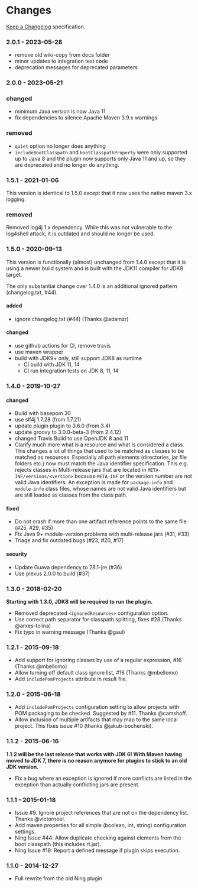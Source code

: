 # Changes

[Keep a Changelog](https://keepachangelog.com/en/1.0.0/) specification.

### 2.0.1 - 2023-05-28

* remove old wiki-copy from docs folder
* minor updates to integration test code
* deprecation messages for deprecated parameters


### 2.0.0 - 2023-05-21

### changed

* minimum Java version is now Java 11
* fix dependencies to silence Apache Maven 3.9.x warnings

### removed

* `quiet` option no longer does anything
* `includeBootClasspath` and `bootClasspathProperty` were only supported up to Java 8 and the plugin now supports only Java 11 and up, so they are deprecated and no longer do anything.


### 1.5.1 - 2021-01-06

This version is identical to 1.5.0 except that it now uses the native maven 3.x logging.

### removed

Removed log4j 1.x dependency. While this was not vulnerable to the log4shell attack, it is outdated and should no longer be used.

### 1.5.0 - 2020-09-13

This version is functionally (almost) unchanged from 1.4.0 except that it is using a newer build system and is built with the JDK11 compiler for JDK8 target.

The only substantial change over 1.4.0 is an additional ignored pattern (changelog.txt, #44).

#### added

* ignore changelog.txt (#44) (Thanks @adamzr)

#### changed

* use github actions for CI, remove travis
* use maven wrapper
* build with JDK9+ only, still support JDK8 as runtime
  * CI build with JDK 11, 14
  * CI run integration tests on JDK 8, 11, 14

### 1.4.0 - 2019-10-27

#### changed

* Build with basepom 30
* use slf4j 1.7.28 (from 1.7.21)
* update plugin plugin to 3.6.0 (from 3.4)
* update groovy to 3.0.0-beta-3 (from 2.4.12)
* changed Travis Build to use OpenJDK 8 and 11
* Clarify much more what is a resource and what is considered a class. This changes a lot of things that used to be matched as classes to be matched as resources. Especially all path elements (directories, jar file folders etc.) now must match the Java identifier specification. This e.g. rejects classes in Multi-release jars that are located in `META-INF/versions/<version>` because `META-INF` or the version number are not valid Java identifiers. An exception is made for `package-info` and `module-info` class files, whose names are not valid Java identifiers but are still loaded as classes from the class path.

#### fixed

* Do not crash if more than one artifact reference points to the same file (#25, #29, #35)
* Fix Java 9+ module-version problems with multi-release jars (#31, #33)
* Triage and fix outdated bugs (#23, #20, #17)

#### security

* Update Guava dependency to 28.1-jre (#36)
* Use plexus 2.0.0 to build (#37)


### 1.3.0 - 2018-02-20

__Starting with 1.3.0, JDK8 will be required to run the plugin.__

* Removed deprecated `<ignoredResources>` configuration option.
* Use correct path separator for classpath splitting, fixes #28 (Thanks @arxes-tolina)
* Fix typo in warning message (Thanks @gaul)

### 1.2.1 - 2015-09-18

* Add support for ignoring classes by use of a regular expression, #16 (Thanks @mbellomo)
* Allow turning off default class ignore list, #16 (Thanks @mbellomo)
* Add `includePomProjects` attribute in result file.

### 1.2.0 - 2015-06-18

* Add `includePomProjects` configuration setting to allow projects
with POM packaging to be checked. Suggested by #11. Thanks @camshoff.
* Allow inclusion of multiple artifacts that may map to the same local
project. This fixes issue #10 (thanks @jakub-bochenski).

### 1.1.2 - 2015-06-16

__1.1.2 will be the last release that works with JDK 6! With Maven having moved to JDK 7, there
is no reason anymore for plugins to stick to an old JDK version.__

* Fix a bug where an exception is ignored if more conflicts are listed in the exception than
actually conflicting jars are present.

### 1.1.1 - 2015-01-18

* Issue #9. Ignore project references that are not on the dependency list. Thanks @victornoel.
* Add maven properties for all simple (boolean, int, string) configuration settings.
* Ning Issue #44: Allow duplicate checking against elements from the boot classpath
  (this includes rt.jar).
* Ning Issue #19: Report a defined message if plugin skips execution.

### 1.1.0 - 2014-12-27

* Full rewrite from the old Ning plugin
